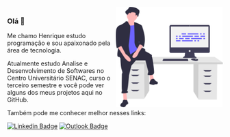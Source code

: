 <img align="right" src="undraw_feeling_proud_qne1.svg" width="250"/>

### Olá 👋

Me chamo Henrique estudo programação e sou apaixonado pela área de tecnologia.

Atualmente estudo Analise e Desenvolvimento de Softwares no Centro Universitário SENAC, curso o terceiro semestre e você pode ver alguns dos meus projetos aqui no GitHub.

Também pode me conhecer melhor nesses links:

[![Linkedin Badge](https://img.shields.io/badge/-HenriqueMonteiro-6633cc?style=flat-square&logo=Linkedin&logoColor=white&link=https://www.linkedin.com/in/henrique-m-martins/)](https://www.linkedin.com/in/henrique-m-martins/) 
[![Outlook Badge](https://img.shields.io/badge/-henrique.monteiro.martins@hotmail.com-6633cc?style=flat-square&logo=Microsoft&logoColor=white&link=mailto:henrique.monteiro.martins@hotmail.com)](mailto:henrique.monteiro.martins@hotmail.com)


<!--
**Rickemm/Rickemm** is a ✨ _special_ ✨ repository because its `README.md` (this file) appears on your GitHub profile.

Here are some ideas to get you started:

- 🔭 I’m currently working on ...
- 🌱 I’m currently learning ...
- 👯 I’m looking to collaborate on ...
- 🤔 I’m looking for help with ...
- 💬 Ask me about ...
- 📫 How to reach me: ...
- 😄 Pronouns: ...
- ⚡ Fun fact: ...
-->
